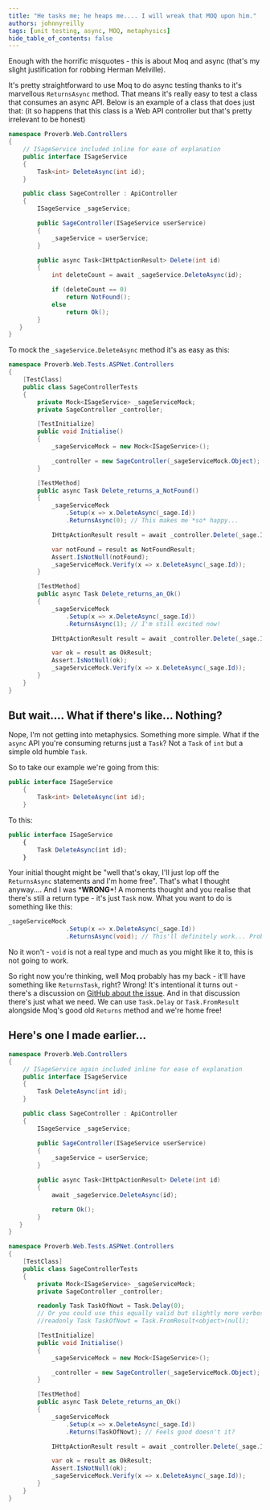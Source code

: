 ```yaml
---
title: "He tasks me; he heaps me.... I will wreak that MOQ upon him."
authors: johnnyreilly
tags: [unit testing, async, MOQ, metaphysics]
hide_table_of_contents: false
---
```

Enough with the horrific misquotes - this is about Moq and async (that's my slight justification for robbing Herman Melville).

 It's pretty straightforward to use Moq to do async testing thanks to it's marvellous `ReturnsAsync` method. That means it's really easy to test a class that consumes an async API. Below is an example of a class that does just that: (it so happens that this class is a Web API controller but that's pretty irrelevant to be honest)

```cs
namespace Proverb.Web.Controllers
{
    // ISageService included inline for ease of explanation
    public interface ISageService
    {
        Task<int> DeleteAsync(int id);
    }

    public class SageController : ApiController
    {
        ISageService _sageService;

        public SageController(ISageService userService) 
        {
            _sageService = userService;
        }

        public async Task<IHttpActionResult> Delete(int id)
        {
            int deleteCount = await _sageService.DeleteAsync(id);

            if (deleteCount == 0)
                return NotFound();
            else
                return Ok();
        }
   }
}
```

To mock the `_sageService.DeleteAsync` method it's as easy as this:

```cs
namespace Proverb.Web.Tests.ASPNet.Controllers
{
    [TestClass]
    public class SageControllerTests
    {
        private Mock<ISageService> _sageServiceMock;
        private SageController _controller;

        [TestInitialize]
        public void Initialise()
        {
            _sageServiceMock = new Mock<ISageService>();

            _controller = new SageController(_sageServiceMock.Object);
        }

        [TestMethod]
        public async Task Delete_returns_a_NotFound()
        {
            _sageServiceMock
                .Setup(x => x.DeleteAsync(_sage.Id))
                .ReturnsAsync(0); // This makes me *so* happy...

            IHttpActionResult result = await _controller.Delete(_sage.Id);

            var notFound = result as NotFoundResult;
            Assert.IsNotNull(notFound);
            _sageServiceMock.Verify(x => x.DeleteAsync(_sage.Id));
        }

        [TestMethod]
        public async Task Delete_returns_an_Ok()
        {
            _sageServiceMock
                .Setup(x => x.DeleteAsync(_sage.Id))
                .ReturnsAsync(1); // I'm still excited now!

            IHttpActionResult result = await _controller.Delete(_sage.Id);

            var ok = result as OkResult;
            Assert.IsNotNull(ok);
            _sageServiceMock.Verify(x => x.DeleteAsync(_sage.Id));
        }
    }
}
```

## But wait.... What if there's like... Nothing?

Nope, I'm not getting into metaphysics. Something more simple. What if the `async` API you're consuming returns just a `Task`? Not a `Task` of `int` but a simple old humble `Task`.

So to take our example we're going from this:

```cs
public interface ISageService
    {
        Task<int> DeleteAsync(int id);
    }
```

To this:

```ts
public interface ISageService
    {
        Task DeleteAsync(int id);
    }
```

Your initial thought might be "well that's okay, I'll just lop off the `ReturnsAsync` statements and I'm home free". That's what I thought anyway.... And I was \***WRONG**\*! A moments thought and you realise that there's still a return type - it's just `Task` now. What you want to do is something like this:

```cs
_sageServiceMock
                .Setup(x => x.DeleteAsync(_sage.Id))
                .ReturnsAsync(void); // This'll definitely work... Probably
```

No it won't - `void` is not a real type and much as you might like it to, this is not going to work.

So right now you're thinking, well Moq probably has my back - it'll have something like `ReturnsTask`, right? Wrong! It's intentional it turns out - there's a discussion on [GitHub about the issue](https://github.com/Moq/moq4/issues/117). And in that discussion there's just what we need. We can use `Task.Delay` or `Task.FromResult` alongside Moq's good old `Returns` method and we're home free!

## Here's one I made earlier...

```cs
namespace Proverb.Web.Controllers
{
    // ISageService again included inline for ease of explanation
    public interface ISageService
    {
        Task DeleteAsync(int id);
    }

    public class SageController : ApiController
    {
        ISageService _sageService;

        public SageController(ISageService userService) 
        {
            _sageService = userService;
        }

        public async Task<IHttpActionResult> Delete(int id)
        {
            await _sageService.DeleteAsync(id);

            return Ok();
        }
   }
}
```

```cs
namespace Proverb.Web.Tests.ASPNet.Controllers
{
    [TestClass]
    public class SageControllerTests
    {
        private Mock<ISageService> _sageServiceMock;
        private SageController _controller;

        readonly Task TaskOfNowt = Task.Delay(0);
        // Or you could use this equally valid but slightly more verbose approach:
        //readonly Task TaskOfNowt = Task.FromResult<object>(null);

        [TestInitialize]
        public void Initialise()
        {
            _sageServiceMock = new Mock<ISageService>();

            _controller = new SageController(_sageServiceMock.Object);
        }

        [TestMethod]
        public async Task Delete_returns_an_Ok()
        {
            _sageServiceMock
                .Setup(x => x.DeleteAsync(_sage.Id))
                .Returns(TaskOfNowt); // Feels good doesn't it?

            IHttpActionResult result = await _controller.Delete(_sage.Id);

            var ok = result as OkResult;
            Assert.IsNotNull(ok);
            _sageServiceMock.Verify(x => x.DeleteAsync(_sage.Id));
        }
    }
}
```



